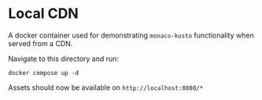 # Local CDN

A docker container used for demonstrating `monaco-kusto` functionality when served from a CDN.

Navigate to this directory and run:

`docker compose up -d`

Assets should now be available on `http://localhost:8080/*`
